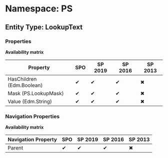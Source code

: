 # Namespace: PS
## Entity Type: LookupText

### Properties

**Availability matrix**

Property | SPO | SP 2019 | SP 2016 | SP 2013
----------|-----|---------|---------|--------
HasChildren (Edm.Boolean) | ✔ | ✔ | ✔ | ✖
Mask (PS.LookupMask) | ✔ | ✔ | ✔ | ✖
Value (Edm.String) | ✔ | ✔ | ✔ | ✖

### Navigation Properties

**Availability matrix**

Navigation Property | SPO | SP 2019 | SP 2016 | SP 2013
----------|-----|---------|---------|--------
Parent | ✔ | ✔ | ✔ | ✖

